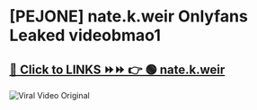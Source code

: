 
 # [PEJONE] nate.k.weir Onlyfans Leaked videobmao1

## <h2><a href="https://clipsfans.com/nate.k.weir&ref=git">🔗 Click to LINKS ⏩⏩ 👉 🟢 nate.k.weir </a></h2>

<a href="https://clipsfans.com/nate.k.weir&ref=git" rel="nofollow" data-target="animated-image.originalLink"><img src="https://i.ibb.co.com/xMMVF88/686577567.gif" alt="Viral Video Original" style="max-width: 100%; display: inline-block;" data-target="animated-image.originalImage"></a>

